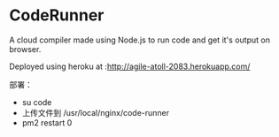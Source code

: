 CodeRunner
==========
A cloud compiler made using Node.js to run code and get it's output on browser.

Deployed using heroku at :http://agile-atoll-2083.herokuapp.com/

部署：

* su code
* 上传文件到 /usr/local/nginx/code-runner
* pm2 restart 0